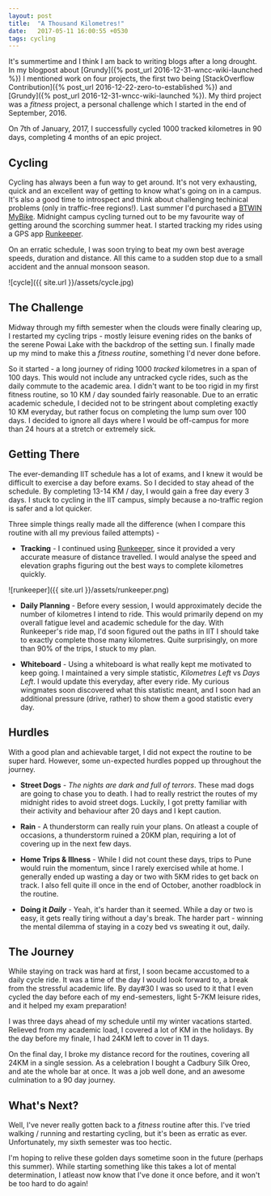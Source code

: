 ```yaml
---
layout: post
title:  "A Thousand Kilometres!"
date:   2017-05-11 16:00:55 +0530
tags: cycling
---
```


It's summertime and I think I am back to writing blogs after a long drought. In my blogpost about [Grundy]({% post_url 2016-12-31-wncc-wiki-launched %}) I mentioned work on four projects, the first two being [StackOverflow Contribution]({% post_url 2016-12-22-zero-to-established %}) and [Grundy]({% post_url 2016-12-31-wncc-wiki-launched %}). My third project was a *fitness* project, a personal challenge which I started in the end of September, 2016.

On 7th of January, 2017, I successfully cycled 1000 tracked kilometres in 90 days, completing 4 months of an epic project.

## Cycling

Cycling has always been a fun way to get around. It's not very exhausting, quick and an excellent way of getting to know what's going on in a campus. It's also a good time to introspect and think about challenging techinical problems (only in traffic-free regions!). Last summer I'd purchased a [BTWIN MyBike](https://www.snapdeal.com/product/btwin-my-bike/639052040129). Midnight campus cycling turned out to be my favourite way of getting around the scorching summer heat. I started tracking my rides using a GPS app [Runkeeper](https://runkeeper.com/).

On an erratic schedule, I was soon trying to beat my own best average speeds, duration and distance. All this came to a sudden stop due to a small accident and the annual monsoon season.

![cycle]({{ site.url }}/assets/cycle.jpg)

## The Challenge

Midway through my fifth semester when the clouds were finally clearing up, I restarted my cycling trips - mostly leisure evening rides on the banks of the serene Powai Lake with the backdrop of the setting sun. I finally made up my mind to make this a *fitness routine*, something I'd never done before.

So it started - a long journey of riding 1000 *tracked* kilometres in a span of 100 days. This would not include any untracked cycle rides, such as the daily commute to the academic area. I didn't want to be too rigid in my first fitness routine, so 10 KM / day sounded fairly reasonable. Due to an erratic academic schedule, I decided not to be stringent about completing exactly 10 KM everyday, but rather focus on completing the lump sum over 100 days. I decided to ignore all days where I would be off-campus for more than 24 hours at a stretch or extremely sick.

## Getting There

The ever-demanding IIT schedule has a lot of exams, and I knew it would be difficult to exercise a day before exams. So I decided to stay ahead of the schedule. By completing 13-14 KM / day, I would gain a free day every 3 days. I stuck to cycling in the IIT campus, simply because a no-traffic region is safer and a lot quicker.

Three simple things really made all the difference (when I compare this routine with all my previous failed attempts) -

* **Tracking** - I continued using [Runkeeper](https://runkeeper.com/), since it provided a very accurate measure of distance travelled. I would analyse the speed and elevation graphs figuring out the best ways to complete kilometres quickly.

![runkeeper]({{ site.url }}/assets/runkeeper.png)

* **Daily Planning** - Before every session, I would approximately decide the number of kilometres I intend to ride. This would primarily depend on my overall fatigue level and academic schedule for the day. With Runkeeper's ride map, I'd soon figured out the paths in IIT I should take to exactly complete those many kilometres. Quite surprisingly, on more than 90% of the trips, I stuck to my plan.

* **Whiteboard** - Using a whiteboard is what really kept me motivated to keep going. I maintained a very simple statistic, *Kilometres Left* vs *Days Left*. I would update this everyday, after every ride. My curious wingmates soon discovered what this statistic meant, and I soon had an additional pressure (drive, rather) to show them a good statistic every day.

## Hurdles

With a good plan and achievable target, I did not expect the routine to be super hard. However, some un-expected hurdles popped up throughout the journey.

* **Street Dogs** - *The nights are dark and full of terrors*. These mad dogs are going to chase you to death. I had to really restrict the routes of my midnight rides to avoid street dogs. Luckily, I got pretty familiar with their activity and behaviour after 20 days and I kept caution.

* **Rain** - A thunderstorm can really ruin your plans. On atleast a couple of occasions, a thunderstorm ruined a 20KM plan, requiring a lot of covering up in the next few days.

* **Home Trips & Illness** - While I did not count these days, trips to Pune would ruin the momentum, since I rarely exercised while at home. I generally ended up wasting a day or two with 5KM rides to get back on track. I also fell quite ill once in the end of October, another roadblock in the routine.

* **Doing it *Daily*** - Yeah, it's harder than it seemed. While a day or two is easy, it gets really tiring without a day's break. The harder part - winning the mental dilemma of staying in a cozy bed vs sweating it out, daily.

## The Journey

While staying on track was hard at first, I soon became accustomed to a daily cycle ride. It was a time of the day I would look forward to, a break from the stressful academic life. By day#30 I was so used to it that I even cycled the day before each of my end-semesters, light 5-7KM leisure rides, and it helped my exam preparation!

I was three days ahead of my schedule until my winter vacations started. Relieved from my academic load, I covered a lot of KM in the holidays. By the day before my finale, I had 24KM left to cover in 11 days.

On the final day, I broke my distance record for the routines, covering all 24KM in a single session. As a celebration I bought a Cadbury Silk Oreo, and ate the whole bar at once. It was a job well done, and an awesome culmination to a 90 day journey.

## What's Next?

Well, I've never really gotten back to a *fitness* routine after this. I've tried walking / running and restarting cycling, but it's been as erratic as ever. Unfortunately, my sixth semester was too hectic.

I'm hoping to relive these golden days sometime soon in the future (perhaps this summer). While starting something like this takes a lot of mental determination, I atleast now know that I've done it once before, and it won't be too hard to do again!
